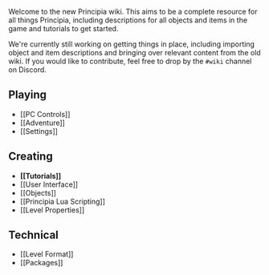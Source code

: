 Welcome to the new Principia wiki. This aims to be a complete resource for all things Principia, including descriptions for all objects and items in the game and tutorials to get started.

We're currently still working on getting things in place, including importing object and item descriptions and bringing over relevant content from the old wiki. If you would like to contribute, feel free to drop by the `#wiki` channel on Discord.

## Playing
- [[PC Controls]]
- [[Adventure]]
- [[Settings]]

## Creating
- **[[Tutorials]]**
- [[User Interface]]
- [[Objects]]
- [[Principia Lua Scripting]]
- [[Level Properties]]

## Technical
- [[Level Format]]
- [[Packages]]